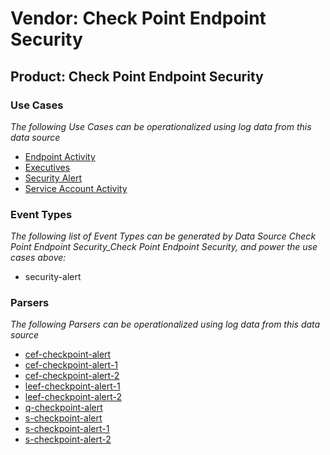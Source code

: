 Vendor: Check Point Endpoint Security
=====================================
Product: Check Point Endpoint Security
--------------------------------------

### Use Cases

_The following Use Cases can be operationalized using log data from this data source_

* [Endpoint Activity](../UseCases/usecase_endpoint_activity.md)
* [Executives](../UseCases/usecase_executives.md)
* [Security Alert](../UseCases/usecase_security_alert.md)
* [Service Account Activity](../UseCases/usecase_service_account_activity.md)


### Event Types

_The following list of Event Types can be generated by Data Source Check Point Endpoint Security_Check Point Endpoint Security, and power the use cases above:_

- security-alert


### Parsers

_The following Parsers can be operationalized using log data from this data source_

* [cef-checkpoint-alert](../Parsers/parserContent_cef-checkpoint-alert.md)
* [cef-checkpoint-alert-1](../Parsers/parserContent_cef-checkpoint-alert-1.md)
* [cef-checkpoint-alert-2](../Parsers/parserContent_cef-checkpoint-alert-2.md)
* [leef-checkpoint-alert-1](../Parsers/parserContent_leef-checkpoint-alert-1.md)
* [leef-checkpoint-alert-2](../Parsers/parserContent_leef-checkpoint-alert-2.md)
* [q-checkpoint-alert](../Parsers/parserContent_q-checkpoint-alert.md)
* [s-checkpoint-alert](../Parsers/parserContent_s-checkpoint-alert.md)
* [s-checkpoint-alert-1](../Parsers/parserContent_s-checkpoint-alert-1.md)
* [s-checkpoint-alert-2](../Parsers/parserContent_s-checkpoint-alert-2.md)

